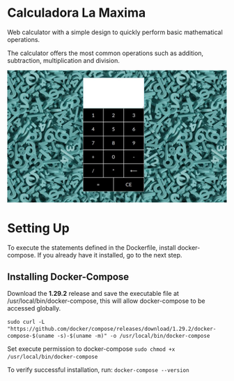 # Calculadora La Maxima

Web calculator with a simple design to quickly perform basic mathematical operations.

The calculator offers the most common operations such as addition, subtraction, multiplication and division.

![Picture](https://github.com/mramirezdev/web-calculator/blob/main/Site/calculator-interface-picture.jpg)

# Setting Up

To execute the statements defined in the Dockerfile, install docker-compose. If you already have it installed, go to the next step.

## Installing Docker-Compose

Download the **1.29.2** release and save the executable file at /usr/local/bin/docker-compose, this will allow docker-compose to be accessed globally.
```
sudo curl -L "https://github.com/docker/compose/releases/download/1.29.2/docker-compose-$(uname -s)-$(uname -m)" -o /usr/local/bin/docker-compose
```
Set execute permission to docker-compose
```sudo chmod +x /usr/local/bin/docker-compose```

To verify successful installation, run:
```docker-compose --version```
